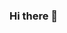### Hi there 👋

<!--
**LiteLebanonCoin/LitelebanonCoin** is a crypto based in lebanon.

you can upload everything but only related to the cryptocurrency
